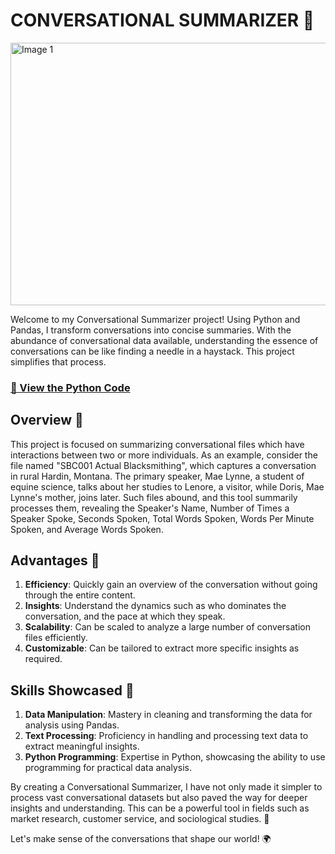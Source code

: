 # CONVERSATIONAL SUMMARIZER 💬


<img src="https://img.freepik.com/free-photo/cheerful-young-business-people-have-talk-during-coffee-break-office_93675-133587.jpg?w=1380&t=st=1686858689~exp=1686859289~hmac=6cdc820a8c748fce6a097497d55d8e641033c5352a28ed001ea0bbfb8562ec0b" alt="Image 1" width="1000" height="420">


Welcome to my Conversational Summarizer project! Using Python and Pandas, I transform conversations into concise summaries. With the abundance of conversational data available, understanding the essence of conversations can be like finding a needle in a haystack. This project simplifies that process.
### [📓 View the Python Code](https://github.com/mudit-mishra8/Conversation-Processing/blob/main/Conversational%20Summarizer.ipynb)

## Overview 📑

This project is focused on summarizing conversational files which have interactions between two or more individuals. As an example, consider the file named "SBC001 Actual Blacksmithing", which captures a conversation in rural Hardin, Montana. The primary speaker, Mae Lynne, a student of equine science, talks about her studies to Lenore, a visitor, while Doris, Mae Lynne's mother, joins later. Such files abound, and this tool summarily processes them, revealing the Speaker's Name, Number of Times a Speaker Spoke, Seconds Spoken, Total Words Spoken, Words Per Minute Spoken, and Average Words Spoken.

## Advantages 🌟

1. **Efficiency**: Quickly gain an overview of the conversation without going through the entire content.
2. **Insights**: Understand the dynamics such as who dominates the conversation, and the pace at which they speak.
3. **Scalability**: Can be scaled to analyze a large number of conversation files efficiently.
4. **Customizable**: Can be tailored to extract more specific insights as required.

## Skills Showcased 💼

1. **Data Manipulation**: Mastery in cleaning and transforming the data for analysis using Pandas.
2. **Text Processing**: Proficiency in handling and processing text data to extract meaningful insights.
3. **Python Programming**: Expertise in Python, showcasing the ability to use programming for practical data analysis.

By creating a Conversational Summarizer, I have not only made it simpler to process vast conversational datasets but also paved the way for deeper insights and understanding. This can be a powerful tool in fields such as market research, customer service, and sociological studies. 🚀

Let's make sense of the conversations that shape our world! 🌍
